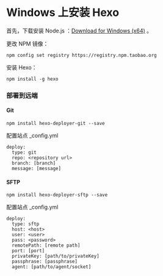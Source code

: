 # Windows 上安装 Hexo

首先，下载安装 Node.js ：[Download for Windows (x64)](https://nodejs.org/en/) 。

更改 NPM 镜像：

```
npm config set registry https://registry.npm.taobao.org
```

安装 Hexo：

```
npm install -g hexo
```

### 部署到远端

#### Git

```
npm install hexo-deployer-git --save
```

配置站点 _config.yml

```
deploy:
  type: git
  repo: <repository url>
  branch: [branch]
  message: [message]
```

#### SFTP

```
npm install hexo-deployer-sftp --save
```

配置站点 _config.yml

```
deploy:
  type: sftp
  host: <host>
  user: <user>
  pass: <password>
  remotePath: [remote path]
  port: [port]
  privateKey: [path/to/privateKey]
  passphrase: [passphrase]
  agent: [path/to/agent/socket]
```